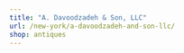 ```yaml
---
title: "A. Davoodzadeh & Son, LLC"
url: /new-york/a-davoodzadeh-and-son-llc/
shop: antiques
---
```

